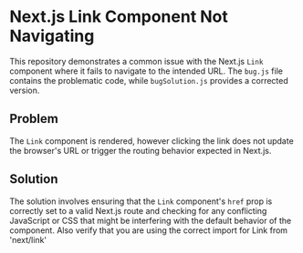 # Next.js Link Component Not Navigating

This repository demonstrates a common issue with the Next.js `Link` component where it fails to navigate to the intended URL. The `bug.js` file contains the problematic code, while `bugSolution.js` provides a corrected version.

## Problem

The `Link` component is rendered, however clicking the link does not update the browser's URL or trigger the routing behavior expected in Next.js.

## Solution

The solution involves ensuring that the `Link` component's `href` prop is correctly set to a valid Next.js route and checking for any conflicting JavaScript or CSS that might be interfering with the default behavior of the component.  Also verify that you are using the correct import for Link from 'next/link'